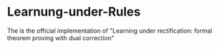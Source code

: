 # Learnung-under-Rules
The is the official implementation of "Learning under rectification: formal theorem proving with dual correction"
